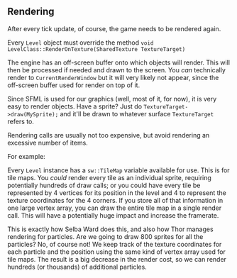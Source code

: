 ## Rendering

After every tick update, of course, the game needs to be rendered again.  

Every `Level` object must override the method `void LevelClass::RenderOnTexture(SharedTexture TextureTarget)`

The engine has an off-screen buffer onto which objects will render.  This will then be processed if needed and drawn to the screen.  You _can_ technically render to `CurrentRenderWindow` but it will very likely not appear, since the off-screen buffer used for render on top of it.

Since SFML is used for our graphics (well, most of it, for now), it is very easy to render objects.  Have a sprite?  Just do `TextureTarget->draw(MySprite);` and it'll be drawn to whatever surface `TextureTarget` refers to.

Rendering calls are usually not too expensive, but avoid rendering an excessive number of items.

For example:  

Every `Level` instance has a `sw::TileMap` variable available for use.  This is for tile maps.  You _could_ render every tile as an individual sprite, requiring potentially hundreds of draw calls; or you could have every tile be represented by 4 vertices for its position in the level and 4 to represent the texture coordinates for the 4 corners.  If you store all of that information in one large vertex array, you can draw the entire tile map in a single render call. This will have a potentially huge impact and increase the framerate.  

This is exactly how Selba Ward does this, and also how Thor manages rendering for particles.  Are we going to draw 800 sprites for all the particles? No, of course not! We keep track of the texture coordinates for each particle and the position using the same kind of vertex array used for tile maps.  The result is a big decrease in the render cost, so we can render hundreds (or thousands) of additional particles.